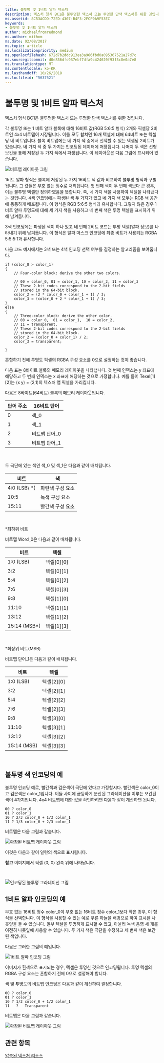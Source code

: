```yaml
---
title: 불투명 및 1비트 알파 텍스처
description: 텍스처 형식 BC1은 불투명한 텍스처 또는 투명한 단색 텍스처를 위한 것입니다.
ms.assetid: 8C53ACDD-72ED-4307-B4F3-2FCF9A9F53EC
keywords:
- 불투명 및 1비트 알파 텍스처
author: michaelfromredmond
ms.author: mithom
ms.date: 02/08/2017
ms.topic: article
ms.localizationpriority: medium
ms.openlocfilehash: 672d7b2ddc913ea3a966fbd0a095367521a27d7c
ms.sourcegitcommit: d0e836dfc937ebf7dfa9c424620f93f3c8e0a7e8
ms.translationtype: MT
ms.contentlocale: ko-KR
ms.lasthandoff: 10/26/2018
ms.locfileid: "5637621"
---
```

# <a name="span-iddirect3dconceptsopaqueand1-bitalphatexturesspanopaque-and-1-bit-alpha-textures"></a><span id="direct3dconcepts.opaque_and_1-bit_alpha_textures"></span>불투명 및 1비트 알파 텍스처


텍스처 형식 BC1은 불투명한 텍스처 또는 투명한 단색 텍스처를 위한 것입니다.

각 불투명 또는 1 비트 알파 블록에 대해 16비트 값(RGB 5:6:5 형식) 2개와 픽셀당 2비트인 4x4 비트맵이 저장됩니다. 이를 모두 합치면 16개 텍셀에 대해 64비트 또는 텍셀당 네 비트입니다. 블록 비트맵에는 네 가지 색 중에서 선택할 수 있는 텍셀당 2비트가 있습니다. 네 가지 색 중 두 가지는 인코딩된 데이터에 저장됩니다. 나머지 두 색은 선형 보간을 통해 저장된 두 가지 색에서 파생됩니다. 이 레이아웃은 다음 그림에 표시되어 있습니다.

![비트맵 레이아웃 그림](images/colors1.png)

1비트 알파 형식은 블록에 저장된 두 가지 16비트 색 값과 비교하여 불투명 형식과 구별됩니다. 그 값들은 부호 없는 정수로 처리됩니다. 첫 번째 색이 두 번째 색보다 큰 경우, 이는 불투명 텍셀만 정의하였음을 뜻합니다. 즉, 네 가지 색을 사용하여 텍셀을 나타낸다는 것입니다. 4색 인코딩에는 파생된 색 두 가지가 있고 네 가지 색 모두는 RGB 색 공간에 동등하게 배포됩니다. 이 형식은 RGB 5:6:5 형식과 유사합니다. 그렇지 않은 경우 1비트 알파 투명도에 대해 세 가지 색을 사용하고 네 번째 색은 투명 텍셀을 표시하기 위해 남겨둡니다.

3색 인코딩에는 파생된 색이 하나 있고 네 번째 2비트 코드는 투명 텍셀(알파 정보)를 나타내기 위해 남겨둡니다. 이 형식은 알파 마스크 인코딩에 최종 비트가 사용되는 RGBA 5:5:5:1과 유사합니다.

다음 코드 예시에서는 3색 또는 4색 인코딩 선택 여부를 결정하는 알고리즘을 보여줍니다.

```
if (color_0 > color_1) 
{
    // Four-color block: derive the other two colors. 
    
    // 00 = color_0, 01 = color_1, 10 = color_2, 11 = color_3
    // These 2-bit codes correspond to the 2-bit fields 
    // stored in the 64-bit block.
    color_2 = (2 * color_0 + color_1 + 1) / 3;
    color_3 = (color_0 + 2 * color_1 + 1) / 3;
}    
else
{ 
    // Three-color block: derive the other color.
    // 00 = color_0,  01 = color_1,  10 = color_2,  
    // 11 = transparent.
    // These 2-bit codes correspond to the 2-bit fields 
    // stored in the 64-bit block. 
    color_2 = (color_0 + color_1) / 2;    
    color_3 = transparent;    

}
```

혼합하기 전에 투명도 픽셀의 RGBA 구성 요소를 0으로 설정하는 것이 좋습니다.

다음 표는 8바이트 블록의 메모리 레이아웃을 나타냅니다. 첫 번째 인덱스는 y 좌표에 해당하고 두 번째 인덱스는 x 좌표에 해당하는 것으로 가정합니다. 예를 들어 Texel\[1\]\[2\]는 (x y) = (2,1)의 텍스처 맵 픽셀을 가리킵니다.

다음은 8바이트(64비트) 블록의 메모리 레이아웃입니다.

| 단어 주소 | 16비트 단어    |
|--------------|----------------|
| 0            | 색\_0       |
| 1            | 색\_1       |
| 2            | 비트맵 단어\_0 |
| 3            | 비트맵 단어\_1 |

 

두 극단에 있는 색인 색\_0 및 색\_1은 다음과 같이 배치됩니다.

| 비트        | 색                 |
|-------------|-----------------------|
| 4:0 (LSB\ *) | 파란색 구성 요소  |
| 10:5        | 녹색 구성 요소 |
| 15:11       | 빨간색 구성 요소   |

 

\*최하위 비트

비트맵 Word\_0은 다음과 같이 배치됩니다.

| 비트          | 텍셀           |
|---------------|-----------------|
| 1:0 (LSB)     | 텍셀\[0\]\[0\] |
| 3:2           | 텍셀\[0\]\[1\] |
| 5:4           | 텍셀\[0\]\[2\] |
| 7:6           | 텍셀\[0\]\[3\] |
| 9:8           | 텍셀\[1\]\[0\] |
| 11:10         | 텍셀\[1\]\[1\] |
| 13:12         | 텍셀\[1\]\[2\] |
| 15:14 (MSB\*) | 텍셀\[1\]\[3\] |

 

\*최상위 비트(MSB)

비트맵 단어\_1은 다음과 같이 배치됩니다.

| 비트        | 텍셀           |
|-------------|-----------------|
| 1:0 (LSB)   | 텍셀\[2\]\[0\] |
| 3:2         | 텍셀\[2\]\[1\] |
| 5:4         | 텍셀\[2\]\[2\] |
| 7:6         | 텍셀\[2\]\[3\] |
| 9:8         | 텍셀\[3\]\[0\] |
| 11:10       | 텍셀\[3\]\[1\] |
| 13:12       | 텍셀\[3\]\[2\] |
| 15:14 (MSB) | 텍셀\[3\]\[3\] |

 

## <a name="span-idexampleofopaquecolorencodingspanspan-idexampleofopaquecolorencodingspanspan-idexampleofopaquecolorencodingspanexample-of-opaque-color-encoding"></a><span id="Example_of_Opaque_Color_Encoding"></span><span id="example_of_opaque_color_encoding"></span><span id="EXAMPLE_OF_OPAQUE_COLOR_ENCODING"></span>불투명 색 인코딩의 예


불투명 인코딩 예로, 빨간색과 검은색이 극단에 있다고 가정합시다. 빨간색은 color\_0이고 검은색은 color\_1입니다. 이들 사이에 균등하게 분산된 그라데이션을 이루는 보간된 색이 4가지입니다. 4x4 비트맵에 대한 값을 확인하려면 다음과 같이 계산하면 됩니다.

```
00 ? color_0
01 ? color_1
10 ? 2/3 color_0 + 1/3 color_1
11 ? 1/3 color_0 + 2/3 color_1
```

비트맵은 다음 그림과 같습니다.

![확장된 비트맵 레이아웃 그림](images/colors2.png)

이것은 다음과 같이 일련의 색으로 표시됩니다.

**참고**  이미지에서 픽셀 (0, 0) 왼쪽 위에 나타납니다.

 

![인코딩된 불투명 그라데이션 그림](images/redsquares.png)

## <a name="span-idexampleof1bitalphaencodingspanspan-idexampleof1bitalphaencodingspanspan-idexampleof1bitalphaencodingspanexample-of-1-bit-alpha-encoding"></a><span id="Example_of_1_Bit_Alpha_Encoding"></span><span id="example_of_1_bit_alpha_encoding"></span><span id="EXAMPLE_OF_1_BIT_ALPHA_ENCODING"></span>1비트 알파 인코딩의 예


부호 없는 16비트 정수 color\_0이 부호 없는 16비트 정수 color\_1보다 작은 경우, 이 형식을 선택합니다. 이 형식을 사용할 수 있는 예로 푸른 하늘을 배경으로 하여 표시된 나뭇잎을 들 수 있습니다. 일부 텍셀을 투명하게 표시할 수 있고, 아울러 녹색 음영 세 개를 여전히 나뭇잎에 사용할 수 있습니다. 두 가지 색은 극단을 수정하고 세 번째 색은 보간된 색입니다.

다음은 그러한 그림의 예입니다.

![1비트 알파 인코딩 그림](images/greenthing.png)

이미지가 흰색으로 표시되는 경우, 텍셀은 투명한 것으로 인코딩됩니다. 투명 텍셀의 RGBA 구성 요소는 혼합하기 전에 0으로 설정해야 합니다.

색 및 투명도의 비트맵 인코딩은 다음과 같이 계산하여 결정합니다.

```
00 ? color_0
01 ? color_1
10 ? 1/2 color_0 + 1/2 color_1
11   ?   Transparent
```

비트맵은 다음 그림과 같습니다.

![확장된 비트맵 레이아웃 그림](images/colors3.png)

## <a name="span-idrelated-topicsspanrelated-topics"></a><span id="related-topics"></span>관련 항목


[압축된 텍스처 리소스](compressed-texture-resources.md)

 

 




